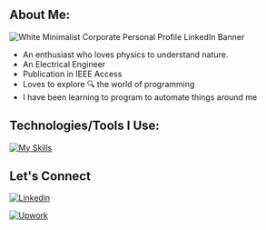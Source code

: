 ## About Me:

![White Minimalist Corporate Personal Profile LinkedIn Banner](https://github.com/Awais-Saeed/Awais-Saeed/assets/55776799/d247742d-1d50-4945-aa9a-426edef79697)

- An enthusiast who loves physics to understand nature.
- An Electrical Engineer
- Publication in IEEE Access
- Loves to explore 🔍 the world of programming
- I have been learning to program to automate things around me

## Technologies/Tools I Use:
[![My Skills](https://skillicons.dev/icons?i=js,html,css,arduino,atom,c,codepen,discord,eclipse,github,latex,linkedin,matlab,postman,StackOverflow,selenium,vscode,python)](https://skillicons.dev)

## Let's Connect
[![Linkedin](https://img.shields.io/badge/linkedin-%230077B5.svg?&style=for-the-badge&logo=linkedin&logoColor=white)](https://pk.linkedin.com/in/awais-saeed96/)

[![Upwork](https://img.shields.io/badge/Upwork-6FDA44?logo=upwork&logoColor=fff)](https://www.upwork.com/freelancers/~018be51b2882a22d77/)

<!--
**Awais-Saeed/Awais-Saeed** is a ✨ _special_ ✨ repository because its `README.md` (this file) appears on your GitHub profile.

Here are some ideas to get you started:

- 🔭 I’m currently working on ...
- 🌱 I’m currently learning ...
- 👯 I’m looking to collaborate on ...
- 🤔 I’m looking for help with ...
- 💬 Ask me about ...
- 📫 How to reach me: ...
- 😄 Pronouns: ...
- ⚡ Fun fact: ...
-->
